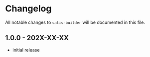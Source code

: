 # Changelog

All notable changes to `satis-builder` will be documented in this file.

## 1.0.0 - 202X-XX-XX

- initial release
